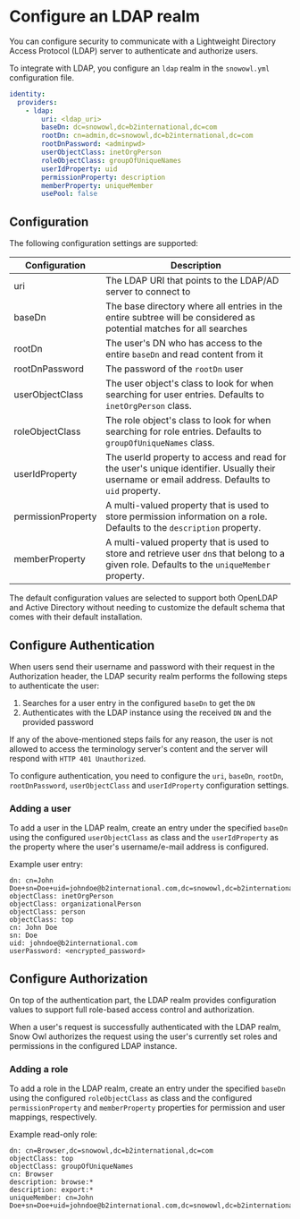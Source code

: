 # Configure an LDAP realm

You can configure security to communicate with a Lightweight Directory Access Protocol (LDAP) server to authenticate and authorize users. 

To integrate with LDAP, you configure an `ldap` realm in the `snowowl.yml` configuration file.

```yml
identity:
  providers:
    - ldap:
        uri: <ldap_uri>
        baseDn: dc=snowowl,dc=b2international,dc=com
        rootDn: cn=admin,dc=snowowl,dc=b2international,dc=com
        rootDnPassword: <adminpwd>
        userObjectClass: inetOrgPerson
        roleObjectClass: groupOfUniqueNames
        userIdProperty: uid
        permissionProperty: description
        memberProperty: uniqueMember
        usePool: false
```

## Configuration

The following configuration settings are supported:

| Configuration |      Description      |
|---------------|-----------------------|
| uri |  The LDAP URI that points to the LDAP/AD server to connect to |
| baseDn | The base directory where all entries in the entire subtree will be considered as potential matches for all searches |
| rootDn | The user's DN who has access to the entire `baseDn` and read content from it |
| rootDnPassword | The password of the `rootDn` user |
| userObjectClass | The user object's class to look for when searching for user entries. Defaults to `inetOrgPerson` class. |
| roleObjectClass | The role object's class to look for when searching for role entries. Defaults to `groupOfUniqueNames` class. |
| userIdProperty | The userId property to access and read for the user's unique identifier. Usually their username or email address. Defaults to `uid` property. |
| permissionProperty | A multi-valued property that is used to store permission information on a role. Defaults to the `description` property.  |
| memberProperty | A multi-valued property that is used to store and retrieve user `dn`s that belong to a given role. Defaults to the `uniqueMember` property. |

The default configuration values are selected to support both OpenLDAP and Active Directory without needing to customize the default schema that comes with their default installation.

## Configure Authentication

When users send their username and password with their request in the Authorization header, the LDAP security realm performs the following steps to authenticate the user:
1. Searches for a user entry in the configured `baseDn` to get the `DN`
2. Authenticates with the LDAP instance using the received `DN` and the provided password
 
If any of the above-mentioned steps fails for any reason, the user is not allowed to access the terminology server's content and the server will respond with `HTTP 401 Unauthorized`.

To configure authentication, you need to configure the `uri`, `baseDn`, `rootDn`, `rootDnPassword`, `userObjectClass` and `userIdProperty` configuration settings.

### Adding a user

To add a user in the LDAP realm, create an entry under the specified `baseDn` using the configured `userObjectClass` as class and the `userIdProperty` as the property where the user's username/e-mail address is configured.

Example user entry:

```
dn: cn=John Doe+sn=Doe+uid=johndoe@b2international.com,dc=snowowl,dc=b2international,dc=com
objectClass: inetOrgPerson
objectClass: organizationalPerson
objectClass: person
objectClass: top
cn: John Doe
sn: Doe
uid: johndoe@b2international.com
userPassword: <encrypted_password> 
```

## Configure Authorization

On top of the authentication part, the LDAP realm provides configuration values to support full role-based access control and authorization.

When a user's request is successfully authenticated with the LDAP realm, Snow Owl authorizes the request using the user's currently set roles and permissions in the configured LDAP instance.

### Adding a role

To add a role in the LDAP realm, create an entry under the specified `baseDn` using the configured `roleObjectClass` as class and the configured `permissionProperty` and `memberProperty` properties for permission and user mappings, respectively.

Example read-only role:

```
dn: cn=Browser,dc=snowowl,dc=b2international,dc=com
objectClass: top
objectClass: groupOfUniqueNames
cn: Browser
description: browse:*
description: export:*
uniqueMember: cn=John Doe+sn=Doe+uid=johndoe@b2international.com,dc=snowowl,dc=b2international,dc=com 
```

  
